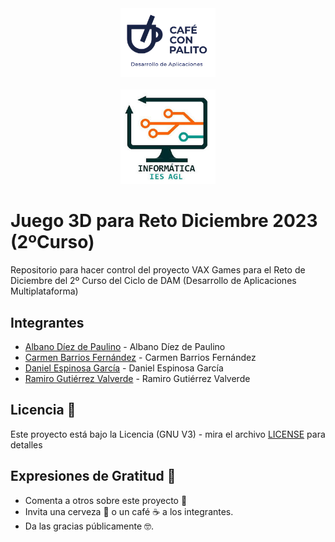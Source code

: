 <div align="center">
<img src="https://github.com/CafeConPalito/ProyectoVax/blob/main/EMPRESA/LOGO%20CCP/logo.png"  style="width: 30%"  />
<br>
<br>
<img src="https://github.com/TerciodeMarte/DAM/blob/main/departamento-logo.png" style="width: 30%"  />
</div>

# Juego 3D para Reto Diciembre 2023 (2ºCurso)
Repositorio para hacer control del proyecto VAX Games para el Reto de Diciembre del 2º Curso del Ciclo de DAM (Desarrollo de Aplicaciones Multiplataforma)
## Integrantes
* [Albano Díez de Paulino](https://github.com/TerciodeMarte) - Albano Díez de Paulino
* [Carmen Barrios Fernández](https://github.com/CarmenBarrios) - Carmen Barrios Fernández
* [Daniel Espinosa García](https://github.com/Daniel-Espinosa) - Daniel Espinosa García
* [Ramiro Gutiérrez Valverde](https://github.com/ramirogvalverde) - Ramiro Gutiérrez Valverde

## Licencia 📄

Este proyecto está bajo la Licencia (GNU V3) - mira el archivo [LICENSE](LICENSE) para detalles

## Expresiones de Gratitud 🎁

* Comenta a otros sobre este proyecto 📢
* Invita una cerveza 🍺 o un café ☕ a los integrantes.
* Da las gracias públicamente 🤓.
